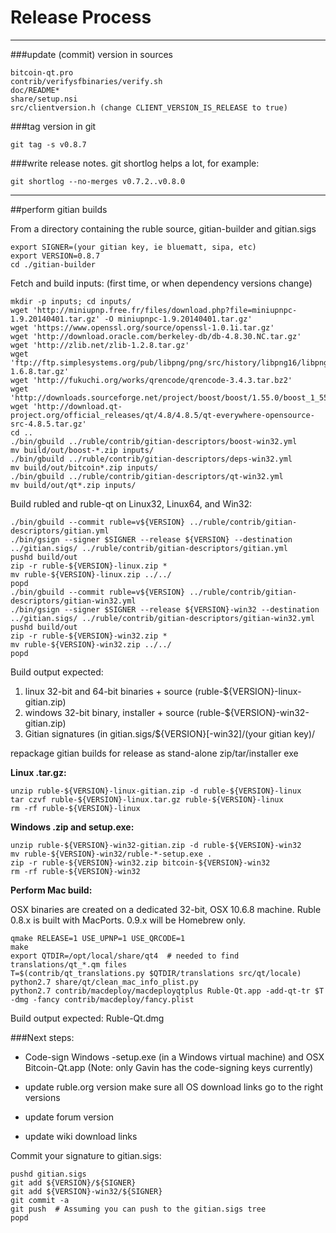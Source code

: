 Release Process
====================

* * *

###update (commit) version in sources


	bitcoin-qt.pro
	contrib/verifysfbinaries/verify.sh
	doc/README*
	share/setup.nsi
	src/clientversion.h (change CLIENT_VERSION_IS_RELEASE to true)

###tag version in git

	git tag -s v0.8.7

###write release notes. git shortlog helps a lot, for example:

	git shortlog --no-merges v0.7.2..v0.8.0

* * *

##perform gitian builds

 From a directory containing the ruble source, gitian-builder and gitian.sigs
  
	export SIGNER=(your gitian key, ie bluematt, sipa, etc)
	export VERSION=0.8.7
	cd ./gitian-builder

 Fetch and build inputs: (first time, or when dependency versions change)

	mkdir -p inputs; cd inputs/
	wget 'http://miniupnp.free.fr/files/download.php?file=miniupnpc-1.9.20140401.tar.gz' -O miniupnpc-1.9.20140401.tar.gz'
	wget 'https://www.openssl.org/source/openssl-1.0.1i.tar.gz'
	wget 'http://download.oracle.com/berkeley-db/db-4.8.30.NC.tar.gz'
	wget 'http://zlib.net/zlib-1.2.8.tar.gz'
	wget 'ftp://ftp.simplesystems.org/pub/libpng/png/src/history/libpng16/libpng-1.6.8.tar.gz'
	wget 'http://fukuchi.org/works/qrencode/qrencode-3.4.3.tar.bz2'
	wget 'http://downloads.sourceforge.net/project/boost/boost/1.55.0/boost_1_55_0.tar.bz2'
	wget 'http://download.qt-project.org/official_releases/qt/4.8/4.8.5/qt-everywhere-opensource-src-4.8.5.tar.gz'
	cd ..
	./bin/gbuild ../ruble/contrib/gitian-descriptors/boost-win32.yml
	mv build/out/boost-*.zip inputs/
	./bin/gbuild ../ruble/contrib/gitian-descriptors/deps-win32.yml
	mv build/out/bitcoin*.zip inputs/
	./bin/gbuild ../ruble/contrib/gitian-descriptors/qt-win32.yml
	mv build/out/qt*.zip inputs/

 Build rubled and ruble-qt on Linux32, Linux64, and Win32:
  
	./bin/gbuild --commit ruble=v${VERSION} ../ruble/contrib/gitian-descriptors/gitian.yml
	./bin/gsign --signer $SIGNER --release ${VERSION} --destination ../gitian.sigs/ ../ruble/contrib/gitian-descriptors/gitian.yml
	pushd build/out
	zip -r ruble-${VERSION}-linux.zip *
	mv ruble-${VERSION}-linux.zip ../../
	popd
	./bin/gbuild --commit ruble=v${VERSION} ../ruble/contrib/gitian-descriptors/gitian-win32.yml
	./bin/gsign --signer $SIGNER --release ${VERSION}-win32 --destination ../gitian.sigs/ ../ruble/contrib/gitian-descriptors/gitian-win32.yml
	pushd build/out
	zip -r ruble-${VERSION}-win32.zip *
	mv ruble-${VERSION}-win32.zip ../../
	popd

  Build output expected:

  1. linux 32-bit and 64-bit binaries + source (ruble-${VERSION}-linux-gitian.zip)
  2. windows 32-bit binary, installer + source (ruble-${VERSION}-win32-gitian.zip)
  3. Gitian signatures (in gitian.sigs/${VERSION}[-win32]/(your gitian key)/

repackage gitian builds for release as stand-alone zip/tar/installer exe

**Linux .tar.gz:**

	unzip ruble-${VERSION}-linux-gitian.zip -d ruble-${VERSION}-linux
	tar czvf ruble-${VERSION}-linux.tar.gz ruble-${VERSION}-linux
	rm -rf ruble-${VERSION}-linux

**Windows .zip and setup.exe:**

	unzip ruble-${VERSION}-win32-gitian.zip -d ruble-${VERSION}-win32
	mv ruble-${VERSION}-win32/ruble-*-setup.exe .
	zip -r ruble-${VERSION}-win32.zip bitcoin-${VERSION}-win32
	rm -rf ruble-${VERSION}-win32

**Perform Mac build:**

  OSX binaries are created on a dedicated 32-bit, OSX 10.6.8 machine.
  Ruble 0.8.x is built with MacPorts.  0.9.x will be Homebrew only.

	qmake RELEASE=1 USE_UPNP=1 USE_QRCODE=1
	make
	export QTDIR=/opt/local/share/qt4  # needed to find translations/qt_*.qm files
	T=$(contrib/qt_translations.py $QTDIR/translations src/qt/locale)
	python2.7 share/qt/clean_mac_info_plist.py
	python2.7 contrib/macdeploy/macdeployqtplus Ruble-Qt.app -add-qt-tr $T -dmg -fancy contrib/macdeploy/fancy.plist

 Build output expected: Ruble-Qt.dmg

###Next steps:

* Code-sign Windows -setup.exe (in a Windows virtual machine) and
  OSX Bitcoin-Qt.app (Note: only Gavin has the code-signing keys currently)

* update ruble.org version
  make sure all OS download links go to the right versions

* update forum version

* update wiki download links

Commit your signature to gitian.sigs:

	pushd gitian.sigs
	git add ${VERSION}/${SIGNER}
	git add ${VERSION}-win32/${SIGNER}
	git commit -a
	git push  # Assuming you can push to the gitian.sigs tree
	popd

